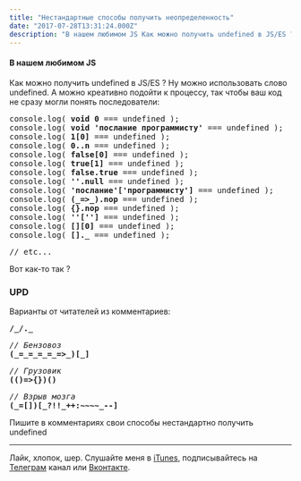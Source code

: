```yaml
---
title: "Нестандартные способы получить неопределенность"
date: "2017-07-28T13:31:24.000Z"
description: "В нашем любимом JS Как можно получить undefined в JS/ES ? Ну можно использовать слово undefined. А можно креативно подойти к про"
---
```


<h4>В нашем любимом JS</h4>
<p>Как можно получить undefined в JS/ES ? Ну можно использовать слово undefined. А можно креативно подойти к процессу, так чтобы ваш код не сразу могли понять последователи:</p>
<pre>console.log(<strong> void 0</strong> === undefined );<br>console.log( <strong>void 'послание программисту'</strong> === undefined );<br>console.log( <strong>1[0]</strong> === undefined );<br>console.log( <strong>0..n</strong> === undefined );<br>console.log( <strong>false[0]</strong> === undefined );<br>console.log( <strong>true[1]</strong> === undefined );<br>console.log( <strong>false.true</strong> === undefined );<br>console.log( <strong>''.null</strong> === undefined );<br>console.log( <strong>'послание'['программисту']</strong> === undefined );<br>console.log( <strong>(_=&gt;_).nop</strong> === undefined );<br>console.log( <strong>{}.nop</strong> === undefined );<br>console.log( <strong>''['']</strong> === undefined );<br>console.log( <strong>[][0]</strong> === undefined );<br>console.log( <strong>[]._</strong> === undefined );</pre>
<pre>// etc...</pre>
<p>Вот как-то так ?</p>
<h3>UPD</h3>
<p>Варианты от читателей из комментариев:</p>
<pre><strong>/_/._</strong></pre>
<pre><em>// Бензовоз</em><br><strong>(_=_=_=_=_=&gt;_)[_]</strong></pre>
<pre><em>// Грузовик</em><br><strong>(()=&gt;{})()</strong></pre>
<pre><em>// Взрыв мозга</em><br><strong>(_=[])[_?!!_++:~~~~_--]</strong></pre>
<p>Пишите в комментариях свои способы нестандартно получить undefined</p>
<hr>
<p>Лайк, хлопок, шер. Слушайте меня в <a href="https://itunes.apple.com/ru/podcast/pro-web-it/id1366662242?mt=2" target="_blank" rel="noopener noreferrer">iTunes</a>, подписывайтесь на <a href="https://t.me/prowebit" target="_blank" rel="noopener noreferrer">Телеграм</a> канал или <a href="https://vk.com/mayorovprowebit" target="_blank" rel="noopener noreferrer">Вконтакте</a>.</p>


